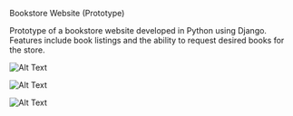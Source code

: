Bookstore Website (Prototype)

Prototype of a bookstore website developed in Python using Django. Features include book listings and the ability to request desired books for the store.

![Alt Text](https://github.com/Ryota77777/BookStoreWebSite/blob/main/174376673/8c68ce2e-8cf1-4472-a973-b8fb79d0117c)

![Alt Text](https://github.com/Ryota77777/BookStoreWebSite/blob/main/assets/174376673/photo_2024-06-12_11-28-05.jpg)

![Alt Text](https://github.com/Ryota77777/BookStoreWebSite/blob/main/assets/174376673/photo_2024-06-12_10-52-31.jpg)

